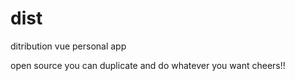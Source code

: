 # dist
ditribution
vue personal app

open source you can duplicate and do whatever you want 
cheers!!
